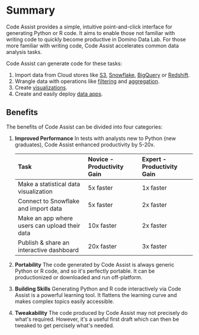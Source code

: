 # Summary

Code Assist provides a simple, intuitive point-and-click interface for generating Python or R code. It aims to enable those not familiar with writing code to quickly become productive in Domino Data Lab. For those more familiar with writing code, Code Assist accelerates common data analysis tasks.

Code Assist can generate code for these tasks:

1. Import data from Cloud stores like [S3](./loading-data/s3/), [Snowflake](./loading-data/snowflake/), [BigQuery](./loading-data/bigquery/) or [Redshift](./loading-data/redshift/).
2. Wrangle data with operations like [filtering](./transform/filter) and [aggregation](./transform/group-aggregate).
3. Create [visualizations](./visualization/create-plot).
4. Create and easily deploy [data apps](./app/create).

## Benefits

The benefits of Code Assist can be divided into four categories:

1. **Improved Performance** In tests with analysts new to Python (new graduates), Code Assist enhanced productivity by 5-20x.

    | Task                                          | Novice - Productivity Gain | Expert - Productivity Gain      |
    | :---                                          | :---                       | :---                            |
    | Make a statistical data visualization         | 5x faster                  | 1x faster                       |
    | Connect to Snowflake and import data          | 5x faster                  | 2x faster                       |
    | Make an app where users can upload their data | 10x faster                 | 2x faster                       |
    | Publish & share an interactive dashboard      | 20x faster                 | 3x faster                       |

2. **Portability** The code generated by Code Assist is always generic Python or R code, and so it's perfectly portable. It can be productionized or downloaded and run off-platform. 
3. **Building Skills** Generating Python and R code interactively via Code Assist is a powerful learning tool. It flattens the learning curve and makes complex topics easily accessible.
4. **Tweakability** The code produced by Code Assist may not precisely do what's required. However, it's a useful first draft which can then be tweaked to get percisely what's needed.


